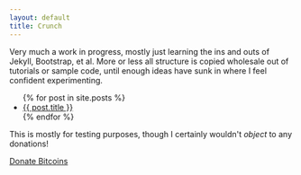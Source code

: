 ```yaml
---
layout: default
title: Crunch
---
```


Very much a work in progress, mostly just learning the ins and outs of Jekyll, Bootstrap, et al. More or less all structure
is copied wholesale out of tutorials or sample code, until enough ideas have sunk in where I feel confident experimenting.

<ul>
  {% for post in site.posts %}
    <li>
      <a href="{{ post.url }}">{{ post.title }}</a>
    </li>
  {% endfor %}
</ul>

This is mostly for testing purposes, though I certainly wouldn't <i>object</i> to any donations!

<a class='coinbase-button' data-code='56c4a06eb3b916fd79bd1c758ae16b39' data-button-style='donation_small' href='https://coinbase.com/checkouts/56c4a06eb3b916fd79bd1c758ae16b39'>Donate Bitcoins</a>
<script src='https://coinbase.com/assets/button.js' type='text/javascript'> </script>